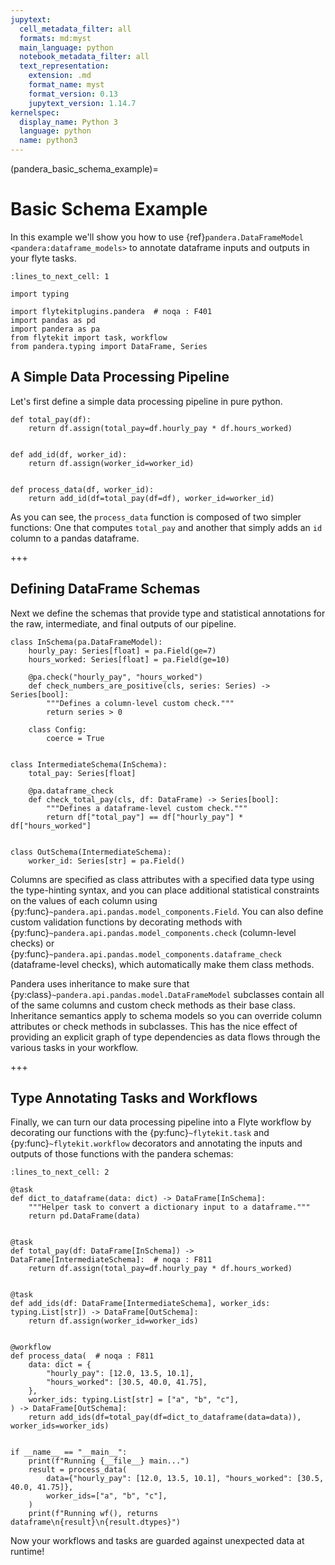```yaml
---
jupytext:
  cell_metadata_filter: all
  formats: md:myst
  main_language: python
  notebook_metadata_filter: all
  text_representation:
    extension: .md
    format_name: myst
    format_version: 0.13
    jupytext_version: 1.14.7
kernelspec:
  display_name: Python 3
  language: python
  name: python3
---
```


(pandera_basic_schema_example)=

# Basic Schema Example

In this example we'll show you how to use {ref}`pandera.DataFrameModel <pandera:dataframe_models>`
to annotate dataframe inputs and outputs in your flyte tasks.

```{code-cell}
:lines_to_next_cell: 1

import typing

import flytekitplugins.pandera  # noqa : F401
import pandas as pd
import pandera as pa
from flytekit import task, workflow
from pandera.typing import DataFrame, Series
```

## A Simple Data Processing Pipeline

Let's first define a simple data processing pipeline in pure python.

```{code-cell}
def total_pay(df):
    return df.assign(total_pay=df.hourly_pay * df.hours_worked)


def add_id(df, worker_id):
    return df.assign(worker_id=worker_id)


def process_data(df, worker_id):
    return add_id(df=total_pay(df=df), worker_id=worker_id)
```

As you can see, the `process_data` function is composed of two simpler functions:
One that computes `total_pay` and another that simply adds an `id` column to
a pandas dataframe.

+++

## Defining DataFrame Schemas

Next we define the schemas that provide type and statistical annotations
for the raw, intermediate, and final outputs of our pipeline.

```{code-cell}
class InSchema(pa.DataFrameModel):
    hourly_pay: Series[float] = pa.Field(ge=7)
    hours_worked: Series[float] = pa.Field(ge=10)

    @pa.check("hourly_pay", "hours_worked")
    def check_numbers_are_positive(cls, series: Series) -> Series[bool]:
        """Defines a column-level custom check."""
        return series > 0

    class Config:
        coerce = True


class IntermediateSchema(InSchema):
    total_pay: Series[float]

    @pa.dataframe_check
    def check_total_pay(cls, df: DataFrame) -> Series[bool]:
        """Defines a dataframe-level custom check."""
        return df["total_pay"] == df["hourly_pay"] * df["hours_worked"]


class OutSchema(IntermediateSchema):
    worker_id: Series[str] = pa.Field()
```

Columns are specified as class attributes with a specified data type using the
type-hinting syntax, and you can place additional statistical constraints on the
values of each column using {py:func}`~pandera.api.pandas.model_components.Field`.
You can also define custom validation functions by decorating methods with
{py:func}`~pandera.api.pandas.model_components.check` (column-level checks) or
{py:func}`~pandera.api.pandas.model_components.dataframe_check` (dataframe-level checks), which automatically make them
class methods.

Pandera uses inheritance to make sure that {py:class}`~pandera.api.pandas.model.DataFrameModel` subclasses contain
all of the same columns and custom check methods as their base class. Inheritance semantics
apply to schema models so you can override column attributes or check methods in subclasses. This has
the nice effect of providing an explicit graph of type dependencies as data
flows through the various tasks in your workflow.

+++

## Type Annotating Tasks and Workflows

Finally, we can turn our data processing pipeline into a Flyte workflow
by decorating our functions with the {py:func}`~flytekit.task` and {py:func}`~flytekit.workflow` decorators and
annotating the inputs and outputs of those functions with the pandera schemas:

```{code-cell}
:lines_to_next_cell: 2

@task
def dict_to_dataframe(data: dict) -> DataFrame[InSchema]:
    """Helper task to convert a dictionary input to a dataframe."""
    return pd.DataFrame(data)


@task
def total_pay(df: DataFrame[InSchema]) -> DataFrame[IntermediateSchema]:  # noqa : F811
    return df.assign(total_pay=df.hourly_pay * df.hours_worked)


@task
def add_ids(df: DataFrame[IntermediateSchema], worker_ids: typing.List[str]) -> DataFrame[OutSchema]:
    return df.assign(worker_id=worker_ids)


@workflow
def process_data(  # noqa : F811
    data: dict = {
        "hourly_pay": [12.0, 13.5, 10.1],
        "hours_worked": [30.5, 40.0, 41.75],
    },
    worker_ids: typing.List[str] = ["a", "b", "c"],
) -> DataFrame[OutSchema]:
    return add_ids(df=total_pay(df=dict_to_dataframe(data=data)), worker_ids=worker_ids)


if __name__ == "__main__":
    print(f"Running {__file__} main...")
    result = process_data(
        data={"hourly_pay": [12.0, 13.5, 10.1], "hours_worked": [30.5, 40.0, 41.75]},
        worker_ids=["a", "b", "c"],
    )
    print(f"Running wf(), returns dataframe\n{result}\n{result.dtypes}")
```

Now your workflows and tasks are guarded against unexpected data at runtime!
